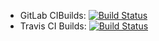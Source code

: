 * GitLab CIBuilds: [![Build Status](https://git.deepaknadig.com/deepak/OpenSec/badges/master/build.svg)](https://git.deepaknadig.com/deepak/OpenSec)
* Travis CI Builds: [![Build Status](https://travis-ci.org/deepaknadig/OpenSec.svg?branch=master)](https://travis-ci.org/deepaknadig/OpenSec)
